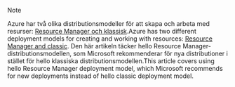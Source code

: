 > [!NOTE]
> <span data-ttu-id="93628-101">Azure har två olika distributionsmodeller för att skapa och arbeta med resurser: [Resource Manager och klassisk](../articles/azure-resource-manager/resource-manager-deployment-model.md).</span><span class="sxs-lookup"><span data-stu-id="93628-101">Azure has two different deployment models for creating and working with resources:  [Resource Manager and classic](../articles/azure-resource-manager/resource-manager-deployment-model.md).</span></span>  <span data-ttu-id="93628-102">Den här artikeln täcker hello Resource Manager-distributionsmodellen, som Microsoft rekommenderar för nya distributioner i stället för hello klassiska distributionsmodellen.</span><span class="sxs-lookup"><span data-stu-id="93628-102">This article covers using hello Resource Manager deployment model, which Microsoft recommends for new deployments instead of hello classic deployment model.</span></span>
